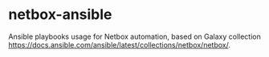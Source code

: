 # netbox-ansible
Ansible playbooks usage for Netbox automation, based on Galaxy collection https://docs.ansible.com/ansible/latest/collections/netbox/netbox/.


```

```
